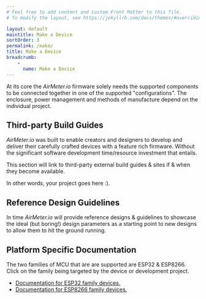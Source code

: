```yaml
---
# Feel free to add content and custom Front Matter to this file.
# To modify the layout, see https://jekyllrb.com/docs/themes/#overriding-theme-defaults

layout: default
maintitle: Make a Device
sortOrder: 3
permalink: /make/
title: Make a Device
breadcrumb:
    - 
      name: Make a Device      
---
```


At its core the *AirMeter.io* firmware solely needs the supported components to be connected together in one of the supported "configurations". The enclosure, power management and methods of manufacture depend on the individual project.

## Third-party Build Guides

*AirMeter.io* was built to enable creators and designers to develop and deliver their carefully crafted devices with a feature rich firmware.  Without the significant software development time/resource investment that entails.

This section will link to third-party external build guides & sites if & when they become available.

In other words, your project goes here :).

## Reference Design Guidelines

In time *AirMeter.io* will provide reference designs & guidelines to showcase the ideal (but boring!) design parameters as a starting point to new designs to allow them to hit the ground running.  

## Platform Specific Documentation
The two families of MCU that are are supported are ESP32 & ESP8266. Click on the family being targeted by the device or development project.

- [Documentation for ESP32 family devices.](/make/esp32)
- [Documentation for ESP8266 family devices.](/make/esp8266)












